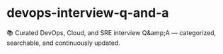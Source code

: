 # devops-interview-q-and-a
📚 Curated DevOps, Cloud, and SRE interview Q\&amp;A — categorized, searchable, and continuously updated.
